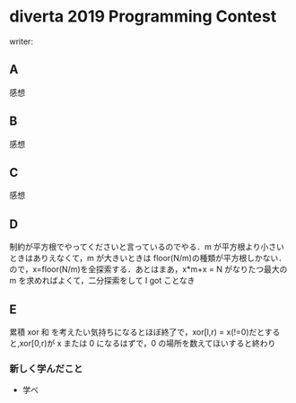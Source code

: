# diverta 2019 Programming Contest

writer:

## A

感想

## B

感想

## C

感想

## D

制約が平方根でやってくださいと言っているのでやる．m が平方根より小さいときはありえなくて，m が大きいときは floor(N/m)の種類が平方根しかない．ので，x=floor(N/m)を全探索する．あとはまあ，x\*m+x = N がなりたつ最大の m を求めればよくて，二分探索をして I got ことなき

## E

累積 xor 和 を考えたい気持ちになるとほぼ終了で，xor[l,r) = x(!=0)だとすると,xor[0,r)が x または 0 になるはずで，0 の場所を数えてほいすると終わり

### 新しく学んだこと

- 学べ
